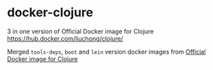 # docker-clojure
3 in one version of Official Docker image for Clojure https://hub.docker.com/liuchong/clojure/

Merged `tools-deps`, `boot` and `lein` version docker images from [Official Docker image for Clojure](https://github.com/Quantisan/docker-clojure/tree/master/target)

